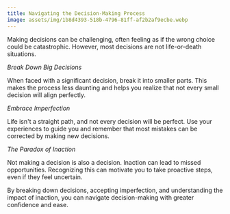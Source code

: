 ```yaml
---
title: Navigating the Decision-Making Process
image: assets/img/1b8d4393-518b-4796-81ff-af2b2af9ecbe.webp
---
```


Making decisions can be challenging, often feeling as if the wrong choice could be catastrophic. However, most decisions are not life-or-death situations.

*Break Down Big Decisions*

When faced with a significant decision, break it into smaller parts. This makes the process less daunting and helps you realize that not every small decision will align perfectly.

*Embrace Imperfection*

Life isn't a straight path, and not every decision will be perfect. Use your experiences to guide you and remember that most mistakes can be corrected by making new decisions.

*The Paradox of Inaction*

Not making a decision is also a decision. Inaction can lead to missed opportunities. Recognizing this can motivate you to take proactive steps, even if they feel uncertain.

By breaking down decisions, accepting imperfection, and understanding the impact of inaction, you can navigate decision-making with greater confidence and ease.
